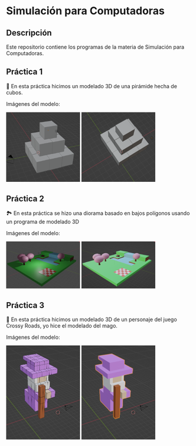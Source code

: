 # Simulación para Computadoras

## Descripción
Este repositorio contiene los programas de la materia de Simulación para Computadoras.

## Práctica 1
🔼 En esta práctica hicimos un modelado 3D de una pirámide hecha de cubos.

Imágenes del modelo:

<p float="left">
    <img src="./practica1_piramide/practica1_1.png" width="200"/>
    <img src="./practica1_piramide/practica1_2.png" width="200"/>
</p>

## Práctica 2
🏞️ En esta práctica se hizo una diorama basado en bajos polígonos usando un programa de modelado 3D

Imágenes del modelo:

<p float="left">
    <img src="./practica2_lowpoly/practica2_2.png" width="200"/>
    <img src="./practica2_lowpoly/practica2_1.png" width="200"/>
</p>


## Práctica 3
🔮 En esta práctica hicimos un modelado 3D de un personaje del juego Crossy Roads, yo hice el modelado del mago.

Imágenes del modelo:

<p float="left">
    <img src="./practica3_personaje/practica3_1.png" width="200"/>
    <img src="./practica3_personaje/practica3_2.png" width="200"/>
</p>